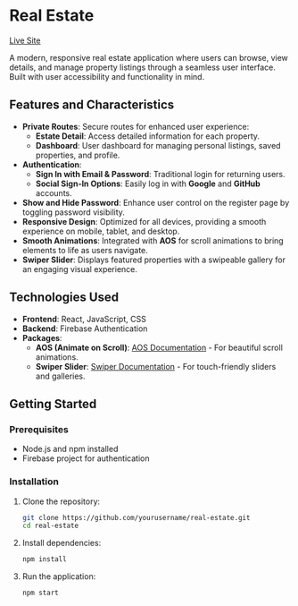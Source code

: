 
# Real Estate

[Live Site](https://real-estate-a05f4.web.app/)

A modern, responsive real estate application where users can browse, view details, and manage property listings through a seamless user interface. Built with user accessibility and functionality in mind.

## Features and Characteristics

- **Private Routes**: Secure routes for enhanced user experience:
  - **Estate Detail**: Access detailed information for each property.
  - **Dashboard**: User dashboard for managing personal listings, saved properties, and profile.
- **Authentication**:
  - **Sign In with Email & Password**: Traditional login for returning users.
  - **Social Sign-In Options**: Easily log in with **Google** and **GitHub** accounts.
- **Show and Hide Password**: Enhance user control on the register page by toggling password visibility.
- **Responsive Design**: Optimized for all devices, providing a smooth experience on mobile, tablet, and desktop.
- **Smooth Animations**: Integrated with **AOS** for scroll animations to bring elements to life as users navigate.
- **Swiper Slider**: Displays featured properties with a swipeable gallery for an engaging visual experience.

## Technologies Used

- **Frontend**: React, JavaScript, CSS
- **Backend**: Firebase Authentication
- **Packages**:
  - **AOS (Animate on Scroll)**: [AOS Documentation](https://www.npmjs.com/package/aos) - For beautiful scroll animations.
  - **Swiper Slider**: [Swiper Documentation](https://swiperjs.com/) - For touch-friendly sliders and galleries.

## Getting Started

### Prerequisites

- Node.js and npm installed
- Firebase project for authentication

### Installation

1. Clone the repository:
   ```bash
   git clone https://github.com/yourusername/real-estate.git
   cd real-estate
   ```

2. Install dependencies:
   ```bash
   npm install
   ```

3. Run the application:
   ```bash
   npm start
   ```


